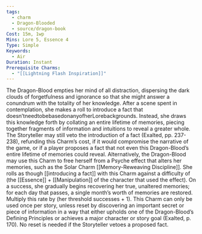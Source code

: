 ```yaml
---
tags:
  - charm
  - Dragon-Blooded
  - source/dragon-book
Cost: 15m, 1wp
Mins: Lore 5, Essence 4
Type: Simple
Keywords:
  - Air
Duration: Instant
Prerequisite Charms:
  - "[[Lightning Flash Inspiration]]"
---
```

The Dragon-Blood empties her mind of all distraction, dispersing the dark clouds of forgetfulness and ignorance so that she might answer a conundrum with the totality of her knowledge. After a scene spent in contemplation, she makes a roll to introduce a fact that doesn’tneedtobebasedonanyofherLorebackgrounds. Instead, she draws this knowledge forth by collating an entire lifetime of memories, piecing together fragments of information and intuitions to reveal a greater whole. The Storyteller may still veto the introduction of a fact (Exalted, pp. 237-238), refunding this Charm’s cost, if it would compromise the narrative of the game, or if a player proposes a fact that not even this Dragon-Blood’s entire lifetime of memories could reveal. Alternatively, the Dragon-Blood may use this Charm to free herself from a Psyche effect that alters her memories, such as the Solar Charm [[Memory-Reweaving Discipline]]. She rolls as though [[introducing a fact]] with this Charm against a difficulty of (the [[Essence]] + [[Manipulation]] of the character that used the effect). On a success, she gradually begins recovering her true, unaltered memories; for each day that passes, a single month’s worth of memories are restored. Multiply this rate by (her threshold successes + 1). This Charm can only be used once per story, unless reset by discovering an important secret or piece of information in a way that either upholds one of the Dragon-Blood’s Defining Principles or achieves a major character or story goal (Exalted, p. 170). No reset is needed if the Storyteller vetoes a proposed fact.